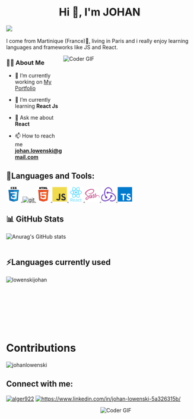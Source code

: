 
<h1 align="center">Hi 👋, I'm JOHAN</h1>

![](https://raw.githubusercontent.com/halfrost/halfrost/master/icons/header_.png)

I come from Martinique (France)🌴, living in Paris and i really enjoy learning languages and frameworks like JS and React.

<img align="right" padding="100" alt="Coder GIF" height=250 width=350 src="https://thumbs.gfycat.com/EvilNextDevilfish-small.gif"/>
<h3>🙋‍♂️ About Me</h3>

- 🔭 I’m currently working on [My Portfolio](https://Lowenskijohan.github.io/Les-Petits-Plats/)

- 🌱 I’m currently learning **React Js**
>
- 💬 Ask me about **React**

- 📫 How to reach me **johan.lowenski@gmail.com**


## 🚀Languages and Tools:
<p align="left"> <a href="https://www.w3schools.com/css/" target="_blank" rel="noreferrer"> <img src="https://raw.githubusercontent.com/devicons/devicon/master/icons/css3/css3-original-wordmark.svg" alt="css3" width="40" height="40"/> </a> <a href="https://git-scm.com/" target="_blank" rel="noreferrer"> <img src="https://www.vectorlogo.zone/logos/git-scm/git-scm-icon.svg" alt="git" width="40" height="40"/> </a> <a href="https://www.w3.org/html/" target="_blank" rel="noreferrer"> <img src="https://raw.githubusercontent.com/devicons/devicon/master/icons/html5/html5-original-wordmark.svg" alt="html5" width="40" height="40"/> </a> <a href="https://developer.mozilla.org/en-US/docs/Web/JavaScript" target="_blank" rel="noreferrer"> <img src="https://raw.githubusercontent.com/devicons/devicon/master/icons/javascript/javascript-original.svg" alt="javascript" width="40" height="40"/> </a> <a href="https://reactjs.org/" target="_blank" rel="noreferrer"> <img src="https://raw.githubusercontent.com/devicons/devicon/master/icons/react/react-original-wordmark.svg" alt="react" width="40" height="40"/> </a> </a> <a href="https://sass-lang.com" target="_blank" rel="noreferrer"> <img src="https://raw.githubusercontent.com/devicons/devicon/master/icons/sass/sass-original.svg" alt="sass" width="40" height="40"/> </a><a href="https://redux.js.org" target="_blank" rel= "noreferrer"> <img src="https://raw.githubusercontent.com/devicons/devicon/master/icons/redux/redux-original.svg" alt="redux" width="40" height="40" /> </a> <a href="https://www.typescriptlang.org/" target="_blank" rel="noreferrer"> <img src="https://raw.githubusercontent.com/devicons/devicon/master/icons/typescript/typescript-original.svg" alt="typescript" width="40" height="40"/> </a> </p>


## 📊 GitHub Stats

![Anurag's GitHub stats](https://github-readme-stats.vercel.app/api?username=johanlowenski&theme=aura_dark&show_icons=true)
<br/>
<br/>

## ⚡Languages currently used 
<p><img align="left" src="https://github-readme-stats.vercel.app/api/top-langs?username=johanlowenski&show_icons=true&locale=en&layout=compact&theme=algolia" alt="lowenskijohan" /></p>
<br/>
<br/>
<br/>
<br/>
<br/>
<br/>
<br/>
<br/>

# Contributions
<p><img align="center" src="https://github-readme-streak-stats.herokuapp.com/?user=johanlowenski&" alt="johanlowenski" /></p>

## Connect with me:
<p align="left">
<a href="https://twitter.com/lowenski922" target="blank"><img align="center" src="https://raw.githubusercontent.com/rahuldkjain/github-profile-readme-generator/master/src/images/icons/Social/twitter.svg" alt="alger922" height="30" width="40" /></a>
<a href="https://www.linkedin.com/in/johan-lowenski-5a326315b/" target="blank"><img align="center" src="https://raw.githubusercontent.com/rahuldkjain/github-profile-readme-generator/master/src/images/icons/Social/linked-in-alt.svg" alt="https://www.linkedin.com/in/johan-lowenski-5a326315b/" height="30" width="40" /></a>
</p>
<img align="right" alt="Coder GIF" height=150 width=250 src="https://cdn.dribbble.com/users/1162077/screenshots/3848914/programmer.gif"/>
